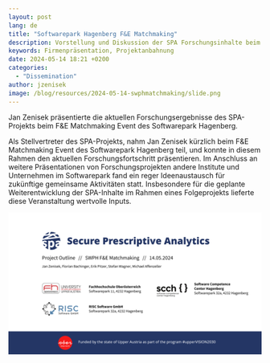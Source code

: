 ```yaml
---
layout: post
lang: de
title: "Softwarepark Hagenberg F&E Matchmaking"
description: Vorstellung und Diskussion der SPA Forschungsinhalte beim SWPH F&E Matchmaking
keywords: Firmenpräsentation, Projektanbahnung
date: 2024-05-14 18:21 +0200
categories:
  - "Dissemination"
author: jzenisek
image: /blog/resources/2024-05-14-swphmatchmaking/slide.png
---
```

Jan Zenisek präsentierte die aktuellen Forschungsergebnisse des SPA-Projekts beim F&E Matchmaking Event des Softwarepark Hagenberg.

<!--more-->
Als Stellvertreter des SPA-Projekts, nahm Jan Zenisek kürzlich beim F&E Matchmaking Event des Softwarepark Hagenberg teil, und konnte in diesem Rahmen den aktuellen Forschungsfortschritt präsentieren. Im Anschluss an weitere Präsentationen von Forschungsprojekten andere Institute und Unternehmen im Softwarepark fand ein reger Ideenaustausch für zukünftige gemeinsame Aktivitäten statt. Insbesondere für die geplante Weiterentwicklung der SPA-Inhalte im Rahmen eines Folgeprojekts lieferte diese Veranstaltung wertvolle Inputs.
<br/>

![SWPHMM](/blog/resources/2024-05-14-swphmatchmaking/slide.png)
